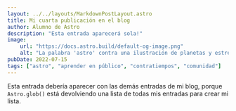 ```yaml
---
layout: ../../layouts/MarkdownPostLayout.astro
title: Mi cuarta publicación en el blog
author: Alumno de Astro
description: "Esta entrada aparecerá sola!"
image:
    url: "https://docs.astro.build/default-og-image.png"
    alt: "La palabra 'astro' contra una ilustración de planetas y estrellas."
pubDate: 2022-07-15
tags: ["astro", "aprender en público", "contratiempos", "comunidad"]
---
```

Esta entrada debería aparecer con las demás entradas de mi blog, porque `Astro.glob()` está devolviendo una lista de todas mis entradas para crear mi lista.
